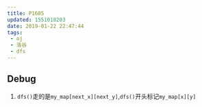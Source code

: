 ```yaml
---
title: P1605
updated: 1551018203
date: 2019-01-22 22:47:44
tags:
 - oj
 - 洛谷
 - dfs
---
```

## Debug

1. `dfs()`走的是`my_map[next_x][next_y]`,`dfs()`开头标记`my_map[x][y]`
